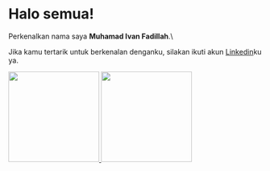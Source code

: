# Halo semua! 
Perkenalkan nama saya **Muhamad Ivan Fadillah**.\

Jika kamu tertarik untuk berkenalan denganku, silakan ikuti akun [Linkedin](https://www.linkedin.com/in/ivantendou/)ku ya.
 
<p align="left">
<a href="https://github.com/ivantendou">
  <img height="180em" src="https://github-readme-stats-eight-theta.vercel.app/api?username=ivantendou&show_icons=true&theme=algolia&include_all_commits=true&count_private=true"/>
  <img height="180em" src="https://github-readme-stats-eight-theta.vercel.app/api/top-langs/?username=ivantendou&layout=compact&langs_count=8&theme=algolia"/>
</a>
</p>
